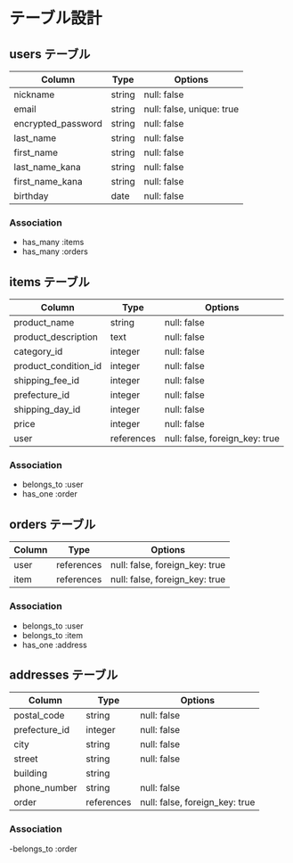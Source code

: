 # テーブル設計

## users テーブル

| Column             | Type   | Options     |
| ------------------ | ------ | ----------- |
| nickname           | string | null: false |
| email              | string | null: false, unique: true |
| encrypted_password | string | null: false |
| last_name          | string | null: false |
| first_name         | string | null: false |
| last_name_kana     | string | null: false |
| first_name_kana    | string | null: false |
| birthday           | date   | null: false |

### Association

- has_many :items
- has_many :orders

## items テーブル

| Column               | Type       | Options     |
| ------               | ---------- | ----------- |
| product_name         | string     | null: false |
| product_description  | text       | null: false |
| category_id          | integer    | null: false | 
| product_condition_id | integer    | null: false |
| shipping_fee_id      | integer    | null: false |
| prefecture_id        | integer    | null: false |
| shipping_day_id      | integer    | null: false |
| price                | integer    | null: false |
| user                 | references | null: false, foreign_key: true |

### Association

- belongs_to :user
- has_one :order

## orders テーブル

| Column    | Type       | Options                        |
| -------   | ---------- | ------------------------------ |
| user      | references | null: false, foreign_key: true |
| item      | references | null: false, foreign_key: true |

### Association

- belongs_to :user
- belongs_to :item
- has_one :address

## addresses テーブル

| Column             | Type       | Options     |
| ------------------ | ------     | ----------- |
| postal_code        | string     | null: false |
| prefecture_id      | integer    | null: false |
| city               | string     | null: false |
| street             | string     | null: false |
| building           | string     |             |
| phone_number       | string     | null: false |
| order              | references | null: false, foreign_key: true |

### Association

-belongs_to :order